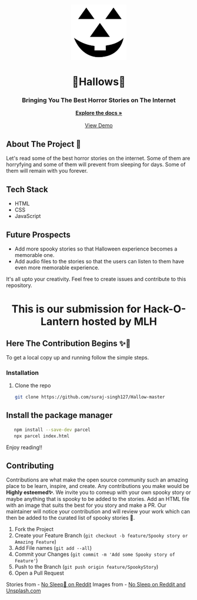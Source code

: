 <p align="center">
  <img src="hallows.svg" width= 150px height= 150px>
</p>
<h1 align="center">🎃Hallows🎃</h1>
<h3 align="center"> Bringing You The Best Horror Stories on The Internet
 </h3>
<p align="center">
    <a href="https://github.com/suraj-singh127/Hallows-master"><strong>Explore the docs »</strong></a>
    <br />
    <br />
    <a href="https://youtu.be/MfIcjO9Yz5I">View Demo</a>
  </p>
</p>

## About The Project 🎃
<p> Let's read some of the best horror stories on the internet.
                    Some of them are horryfying and some of them will prevent from sleeping for
                    days. Some of them will remain with you forever.
</p>

## Tech Stack
- HTML
- CSS
- JavaScript

## Future Prospects
- Add more spooky stories so that Halloween experience becomes a memorable one.
- Add audio files to the stories so that the users can listen to them have even more memorable experience. <br/>
<p>It's all upto your creativity. Feel free to create issues and contribute to this repository.</p>

<h1 align="center"> This is our submission for Hack-O-Lantern hosted by MLH</h1>

## Here The Contribution Begins ✨🎉

To get a local copy up and running follow the simple steps.

### Installation

1. Clone the repo
   ```sh
   git clone https://github.com/suraj-singh127/Hallow-master
   ```
## Install the package manager 
```sh
   npm install --save-dev parcel
   npx parcel index.html
   ```
   Enjoy reading!!
   
## Contributing

Contributions are what make the open source community such an amazing place to be learn, inspire, and create. Any contributions you make would be **Highly esteemed✨**.
We invite you to comeup with your own spooky story or maybe anything that is spooky to be added to the stories.
Add an HTML file with an image that suits the best for you story and make a PR.
Our maintainer will notice your contribution and will review your work which can then be added to the curated list of spooky stories 🎃.

1. Fork the Project
2. Create your Feature Branch (`git checkout -b feature/Spooky story or Amazing Feature`)
3. Add File names (`git add --all`)
4. Commit your Changes (`git commit -m 'Add some Spooky story of Feature'`)
5. Push to the Branch (`git push origin feature/SpookyStory`)
6. Open a Pull Request

Stories from  - <a href = "https://www.reddit.com/r/nosleep/" > No Sleep🎃 on Reddit</a>
Images from - <a href = "https://unsplash.com/" > No Sleep on Reddit and Unsplash.com</a>
